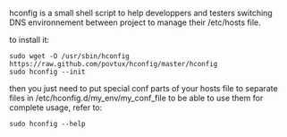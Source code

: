 hconfig is a small shell script to help developpers and testers switching DNS environnement between project to manage their /etc/hosts file.

to install it:
```
sudo wget -O /usr/sbin/hconfig https://raw.github.com/povtux/hconfig/master/hconfig
sudo hconfig --init
```

then you just need to put special conf parts of your hosts file to separate files in /etc/hconfig.d/my_env/my_conf_file to be able to use them
for complete usage, refer to:
```
sudo hconfig --help
```
